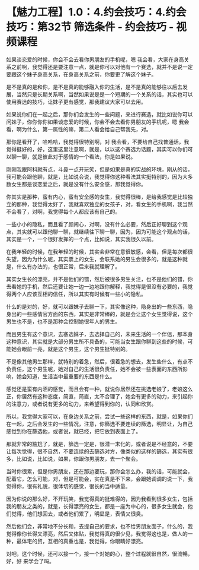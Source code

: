 # 【魅力工程】1.0：4.约会技巧：4.约会技巧：第32节 筛选条件 - 约会技巧 - 视频课程

如果谈恋爱的时候，你会不会去看你男朋友的手机呢，嗯 我会看，大家在身高关系之前啊，我觉得还是要注意一点，就是你可以对他有一个赛选，就并不是说一定要跟这个妹子身高关系，在身高关系之前，你要更了解这个妹子。

是不是真的是和你，是不是真的能够融入你的生活，是不是真的能够往以后去发展，当然只是长期关系啊，当然如果说是是一个短期的一个关系的话，其实也可以使用赛选的技巧，让妹子更有感觉，那我建议大家可以去用。

如果说你们在一起之后，那你们会发生的一些问题，来进行赛选，就比如说你可以问妹子，你你你你如果谈恋爱的时候，你会不会去看你男朋友的手机呢，嗯 我会看，啊为什么，第一属性的嘛，第二人看会给自己帮我先，对。

那你是看开了，哈哈哈，我觉得很特别啊，对 我会看，不要给自己找普通话，我觉得挺好的，好，这里这里注意啊，就是，以以这个赛选为话题，其实可以你们可以聊一聊，就是彼此对于感情的一个看法，你是如果说。

刚刚我跟阿科就有点，斗鼻一点开玩笑，但是如果是真的实战的环境，刚从的话，我可能会跟他聊，就是，比如说会说，我觉得你这种看法其实挺特别的，因为大多数女生都是谈恋爱之后，就是没有什么安全感，那我觉得你。

你其实是那种，蛮有内心，蛮有安全感的女生，我觉得很棒，是给我感觉是比较独立的那种，我觉得太好了，我就喜欢独立的女孩子，对，看女生的手机啊，我当然不会看了，对啊，我觉得每个人都应该有自己的。

一些小小的隐私，而且看了颜闹心，对啊，没有什么必要，然后正好聊到这个观点，其实就可以跟他聊一聊，就继续往下聊一聊，因为，因为可能这个观点的话，其实是一个，一个很好发挥的一个点，比如说，其实我很久以前。

在我年轻的时候，在我年轻的时候，其实会非常在意很敏感，会看，但是每次都很失望，因为为什么呢，其实票上的女生，会联系她的男生会很多的，就是这种就是，什么有办法的，也很正常，后来我就理解了。

其实女生长的漂亮，并不是他们的错，然后被很多男生关注，也不是他们的错，你去看她的手机，然后还要让她一边一边地跟你解释，我觉得是很没有必要的，我觉得两个人应该互相的信任，所以其实有时候有一些小的隐私。

什么的是对的，好，就可以跟妹子去聊一下，其实像这种，隐身出的一些东西，隐身出的一些感情官方面的东西，其实是非常棒的，就是会让这个女生觉得说，这个男生也不是，也不是那种会控制她很年人的男生。

而且男生有这个意识，去塞选妹子，去选择自己的，未来生活的一个伴侣，那本身这种意识，其实就是大部分男生所不具备的，可能当女生跟你聊到这些的时候，可能她会眼前一亮，就是这个男生，这个男生挺特别的。

不是像其他男生那样，就特别的着急，然后，很着急的想去，发生些什么，有点不负责任，这个男生呢，她对自己的生活很负责任，她不会被一些表面的东西所影响，她会知道，生活当中最重要的东西是什么。

感觉还是蛮有内涵的感觉，而且会有一种，就说你居然还在挑选老娘了，老娘这么正，你居然有这种态度，简直，简直，太不合理了，她会有更多的动力，来引起你的注意力，或者说有更多的动力，来希望得到你的，认同和欣赏。

所以，我觉得大家可以，在身边关系之前，尝试一些这样的东西，就是，如果你们在一起，之后会发生的一些情况，注意，你篩选不要连续的篩选，明显让，为自己感觉到你在篩选他，或者说，就已经，把它放到表面上了。

那就非常的尴尬了，就是，篩选一定是，很潜一末化的，或者说是不经意的，不要让每次觉得，很不自然，不要连续的去篩选对方，像类似的这样的篩选，其实有很多，比如说，比如说，如果，你跟你男朋友，去一个聚会。

当时你很累，但是你男朋友，还在那边要玩，那你会怎么办，我的话，可能就会，配着它，怎么可能，对，但是可能会，实在真是不下来，会跟她调调的说一下，我觉得你，很有礼貌，很体切的感觉，很长的当中适量。

因为你说的那么好，不开玩笑，我觉得真的挺难得的，因为我看到很多女生，包括我的朋友之类的，就是，长得漂亮的女生，都是一座为中心的，很多女生就会，他们觉得，他们想回去，或者他们累了，明显是，表情又很臭。

然后他们会，非常地不分长和，去提自己的要求，也不给男朋友面子，什么的，我觉得像你长得又漂亮，然后又体贴，我觉得真的很少见，我觉得这也是，做人的一种，最体宅的贸，互相的真重也是，我觉得，你眼睛好漂亮。

对吧，这个时候，还可以接一个，接一个对她的心，整个过程就很自然，很流暢，好，好 来学会了吗。